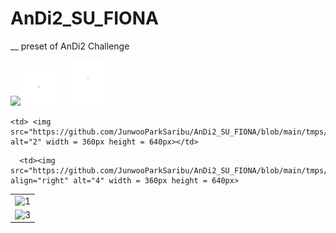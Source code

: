 # AnDi2_SU_FIONA
__ preset of AnDi2 Challenge


![](https://github.com/JunwooParkSaribu/AnDi2_SU_FIONA/blob/main/tmps/imgs/track2_exp2_idx23.0.gif)
![](https://github.com/JunwooParkSaribu/AnDi2_SU_FIONA/blob/main/tmps/imgs/track2_exp2_idx3.0.gif)
![](https://github.com/JunwooParkSaribu/AnDi2_SU_FIONA/blob/main/tmps/imgs/track2_exp2_idx9.0.gif)

<table>
  <tr>
    <td> <img src="https://github.com/JunwooParkSaribu/AnDi2_SU_FIONA/blob/main/tmps/imgs/track2_exp2_idx23.0.gif"  alt="1" width = 360px height = 640px ></td>

    <td> <img src="https://github.com/JunwooParkSaribu/AnDi2_SU_FIONA/blob/main/tmps/imgs/track2_exp2_idx23.0.gif" alt="2" width = 360px height = 640px></td>
   </tr> 
   <tr>
      <td><img src="https://github.com/JunwooParkSaribu/AnDi2_SU_FIONA/blob/main/tmps/imgs/track2_exp2_idx23.0.gif" alt="3" width = 360px height = 640px></td>

      <td><img src="https://github.com/JunwooParkSaribu/AnDi2_SU_FIONA/blob/main/tmps/imgs/track2_exp2_idx23.0.gif" align="right" alt="4" width = 360px height = 640px>
  </td>
  </tr>
</table>